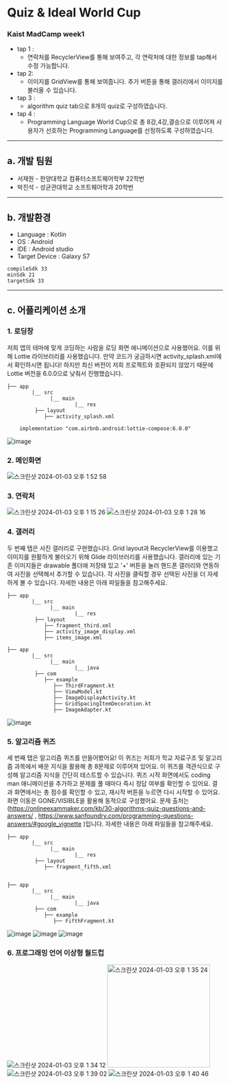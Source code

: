 # Quiz & Ideal World Cup

### Kaist MadCamp week1

- tap 1 :
	- 연락처를 RecyclerView를 통해 보여주고, 각 연락처에 대한 정보를 tap해서 수정 가능합니다.
- tap 2:
	- 이미지를 GridView를 통해 보여줍니다. 추가 버튼을 통해 갤러리에서 이미지를 불러올 수 있습니다.
- tap 3 :
	- algorithm quiz tab으로 8개의 quiz로 구성하였습니다.
- tap 4 :
	- Programming Language World Cup으로   총 8강,4강,결승으로 이루어져 사용자가 선호하는 Programming Language를 선정하도록 구성하였습니다.


--- 
## a. 개발 팀원

- 서재원 - 한양대학교 컴퓨터소프트웨어학부 22학번
- 박진석 - 성균관대학교 소프트웨어학과 20학번


---

## b. 개발환경

- Language : Kotlin
- OS : Android
- IDE : Android studio
- Target Device : Galaxy S7



```
compileSdk 33
minSdk 21  
targetSdk 33
```


---
## c. 어플리케이션 소개


###  1. 로딩창
저희 앱의 테마에 맞게 코딩하는 사람을 로딩 화면 애니메이션으로 사용했어요. 이를 위해 Lottie 라이브러리를 사용했습니다. 만약 코드가 궁금하시면 activity_splash.xml에서 확인하시면 됩니다! 하지만 최신 버전이 저희 프로젝트와 호환되지 않았기 때문에 Lottie 버전을 6.0.0으로 낮춰서 진행했습니다.

```
├── app
        |__ src
              |__ main
                      |__ res
         ├── layout
            ├── activity_splash.xml
```
```
    implementation "com.airbnb.android:lottie-compose:6.0.0"
```
![image](https://github.com/JPJW-KAIST-MadcampWeek1/KotlinTest/assets/68769481/7cba535b-1e46-4788-be28-d97ad27e23b9)

###  2. 메인화면
![스크린샷 2024-01-03 오후 1 52 58](https://github.com/JPJW-KAIST-MadcampWeek1/KotlinTest/assets/149568715/53aa3992-3855-4baa-944c-3af796abbea0)

###  3. 연락처
![스크린샷 2024-01-03 오후 1 15 26](https://github.com/JPJW-KAIST-MadcampWeek1/KotlinTest/assets/149568715/385b64de-1ebe-44b3-9772-96a90a454962)
![스크린샷 2024-01-03 오후 1 28 16](https://github.com/JPJW-KAIST-MadcampWeek1/KotlinTest/assets/149568715/41e7dd66-1cfb-492b-9c49-d757858c5370)

###  4. 갤러리
두 번째 탭은 사진 갤러리로 구현했습니다. Grid layout과 RecyclerView를 이용했고 이미지를 원활하게 불러오기 위해 Glide 라이브러리를 사용했습니다. 갤러리에 있는 기존 이미지들은 drawable 폴더애 저장돼 있고 '+' 버튼을 눌러 핸드폰 갤러리와 연동하여 사진을 선택해서 추가할 수 있습니다. 각 사진을 클릭할 경우 선택된 사진을 더 자세하게 볼 수 있습니다. 자세한 내용은 아래 파일들을 참고해주세요.
```
├── app
        |__ src
              |__ main
                      |__ res
         ├── layout
            ├── fragment_third.xml
            ├── activity_image_display.xml
            ├── items_image.xml
```
```
├── app
        |__ src
              |__ main
                      |__ java
         ├── com
            ├── example
               ├── ThirdFragment.kt
               ├── ViewModel.kt
               ├── ImageDisplayActivity.kt
               ├── GridSpacingItemDecoration.kt
               ├── ImageAdapter.kt
```
![image](https://github.com/JPJW-KAIST-MadcampWeek1/KotlinTest/assets/68769481/ab6e3079-5c36-4b9f-afde-c9b4c6232215)
###  5. 알고리즘 퀴즈
세 번째 탭은 알고리즘 퀴즈를 만들어봤어요! 이 퀴즈는 저희가 학교 자료구조 및 알고리즘 과목에서 배운 지식을 활용해 총 8문제로 이루어져 있어요. 이 퀴즈를 객관식으로 구성해 알고리즘 지식을 간단히 테스트할 수 있습니다. 퀴즈 시작 화면에서도 coding man 애니메이션을 추가하고 문제를 풀 때마다 즉시 정답 여부를 확인할 수 있어요. 결과 화면에서는 총 점수를 확인할 수 있고, 재시작 버튼을 누르면 다시 시작할 수 있어요. 화면 이동은 GONE/VISIBLE을 활용해 동적으로 구성했어요. 문제 출처는 (https://onlineexammaker.com/kb/30-algorithms-quiz-questions-and-answers/ , https://www.sanfoundry.com/programming-questions-answers/#google_vignette )입니다. 자세한 내용은 아래 파일들을 참고해주세요.
```
├── app
        |__ src
              |__ main
                      |__ res
         ├── layout
            ├── fragment_fifth.xml   
               
```
```
├── app
        |__ src
              |__ main
                      |__ java
         ├── com
            ├── example
               ├── FifthFragment.kt
```
![image](https://github.com/JPJW-KAIST-MadcampWeek1/KotlinTest/assets/68769481/2403c283-8207-4f53-8a64-56fad8a96c15)
![image](https://github.com/JPJW-KAIST-MadcampWeek1/KotlinTest/assets/68769481/7308898c-0e2e-4384-93d0-669ffc38711e)
![image](https://github.com/JPJW-KAIST-MadcampWeek1/KotlinTest/assets/68769481/d425fb66-1985-45b2-8b24-87067a07f846)

###  6. 프로그래밍 언어 이상형 월드컵
![스크린샷 2024-01-03 오후 1 34 12](https://github.com/JPJW-KAIST-MadcampWeek1/KotlinTest/assets/149568715/5b7ef1a7-76c5-408e-ad65-180b1b0fc739)
<img width="240" alt="스크린샷 2024-01-03 오후 1 35 24" src="https://github.com/JPJW-KAIST-MadcampWeek1/KotlinTest/assets/149568715/04211618-e5a9-4645-9a14-b7ecd7dcc8a1">
![스크린샷 2024-01-03 오후 1 39 02](https://github.com/JPJW-KAIST-MadcampWeek1/KotlinTest/assets/149568715/0985ccb7-a50c-4993-87d7-bba4582040ee)
![스크린샷 2024-01-03 오후 1 40 46](https://github.com/JPJW-KAIST-MadcampWeek1/KotlinTest/assets/149568715/203fe201-e9d2-440b-8d90-cea850ec74cb)




